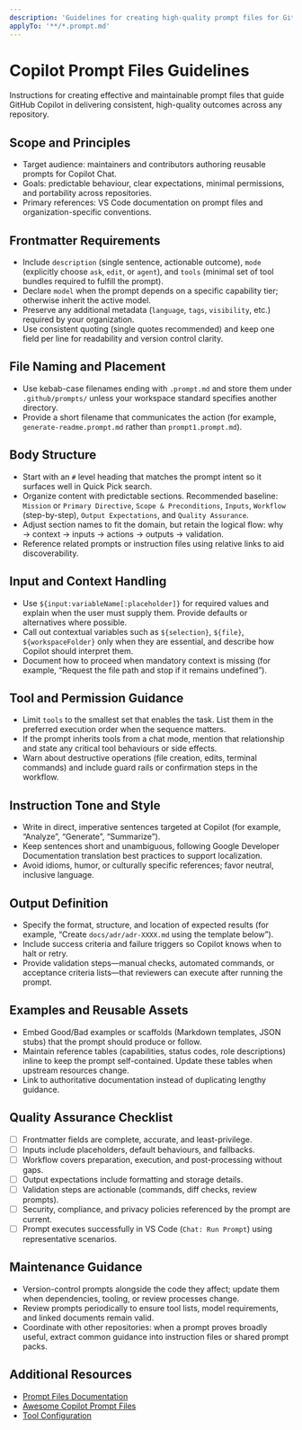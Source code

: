 ```yaml
---
description: 'Guidelines for creating high-quality prompt files for GitHub Copilot'
applyTo: '**/*.prompt.md'
---
```


# Copilot Prompt Files Guidelines

Instructions for creating effective and maintainable prompt files that guide GitHub Copilot in delivering consistent, high-quality outcomes across any repository.

## Scope and Principles
- Target audience: maintainers and contributors authoring reusable prompts for Copilot Chat.
- Goals: predictable behaviour, clear expectations, minimal permissions, and portability across repositories.
- Primary references: VS Code documentation on prompt files and organization-specific conventions.

## Frontmatter Requirements
- Include `description` (single sentence, actionable outcome), `mode` (explicitly choose `ask`, `edit`, or `agent`), and `tools` (minimal set of tool bundles required to fulfill the prompt).
- Declare `model` when the prompt depends on a specific capability tier; otherwise inherit the active model.
- Preserve any additional metadata (`language`, `tags`, `visibility`, etc.) required by your organization.
- Use consistent quoting (single quotes recommended) and keep one field per line for readability and version control clarity.

## File Naming and Placement
- Use kebab-case filenames ending with `.prompt.md` and store them under `.github/prompts/` unless your workspace standard specifies another directory.
- Provide a short filename that communicates the action (for example, `generate-readme.prompt.md` rather than `prompt1.prompt.md`).

## Body Structure
- Start with an `#` level heading that matches the prompt intent so it surfaces well in Quick Pick search.
- Organize content with predictable sections. Recommended baseline: `Mission` or `Primary Directive`, `Scope & Preconditions`, `Inputs`, `Workflow` (step-by-step), `Output Expectations`, and `Quality Assurance`.
- Adjust section names to fit the domain, but retain the logical flow: why → context → inputs → actions → outputs → validation.
- Reference related prompts or instruction files using relative links to aid discoverability.

## Input and Context Handling
- Use `${input:variableName[:placeholder]}` for required values and explain when the user must supply them. Provide defaults or alternatives where possible.
- Call out contextual variables such as `${selection}`, `${file}`, `${workspaceFolder}` only when they are essential, and describe how Copilot should interpret them.
- Document how to proceed when mandatory context is missing (for example, “Request the file path and stop if it remains undefined”).

## Tool and Permission Guidance
- Limit `tools` to the smallest set that enables the task. List them in the preferred execution order when the sequence matters.
- If the prompt inherits tools from a chat mode, mention that relationship and state any critical tool behaviours or side effects.
- Warn about destructive operations (file creation, edits, terminal commands) and include guard rails or confirmation steps in the workflow.

## Instruction Tone and Style
- Write in direct, imperative sentences targeted at Copilot (for example, “Analyze”, “Generate”, “Summarize”).
- Keep sentences short and unambiguous, following Google Developer Documentation translation best practices to support localization.
- Avoid idioms, humor, or culturally specific references; favor neutral, inclusive language.

## Output Definition
- Specify the format, structure, and location of expected results (for example, “Create `docs/adr/adr-XXXX.md` using the template below”).
- Include success criteria and failure triggers so Copilot knows when to halt or retry.
- Provide validation steps—manual checks, automated commands, or acceptance criteria lists—that reviewers can execute after running the prompt.

## Examples and Reusable Assets
- Embed Good/Bad examples or scaffolds (Markdown templates, JSON stubs) that the prompt should produce or follow.
- Maintain reference tables (capabilities, status codes, role descriptions) inline to keep the prompt self-contained. Update these tables when upstream resources change.
- Link to authoritative documentation instead of duplicating lengthy guidance.

## Quality Assurance Checklist
- [ ] Frontmatter fields are complete, accurate, and least-privilege.
- [ ] Inputs include placeholders, default behaviours, and fallbacks.
- [ ] Workflow covers preparation, execution, and post-processing without gaps.
- [ ] Output expectations include formatting and storage details.
- [ ] Validation steps are actionable (commands, diff checks, review prompts).
- [ ] Security, compliance, and privacy policies referenced by the prompt are current.
- [ ] Prompt executes successfully in VS Code (`Chat: Run Prompt`) using representative scenarios.

## Maintenance Guidance
- Version-control prompts alongside the code they affect; update them when dependencies, tooling, or review processes change.
- Review prompts periodically to ensure tool lists, model requirements, and linked documents remain valid.
- Coordinate with other repositories: when a prompt proves broadly useful, extract common guidance into instruction files or shared prompt packs.

## Additional Resources
- [Prompt Files Documentation](https://code.visualstudio.com/docs/copilot/customization/prompt-files#_prompt-file-format)
- [Awesome Copilot Prompt Files](https://github.com/github/awesome-copilot/tree/main/prompts)
- [Tool Configuration](https://code.visualstudio.com/docs/copilot/chat/chat-agent-mode#_agent-mode-tools)